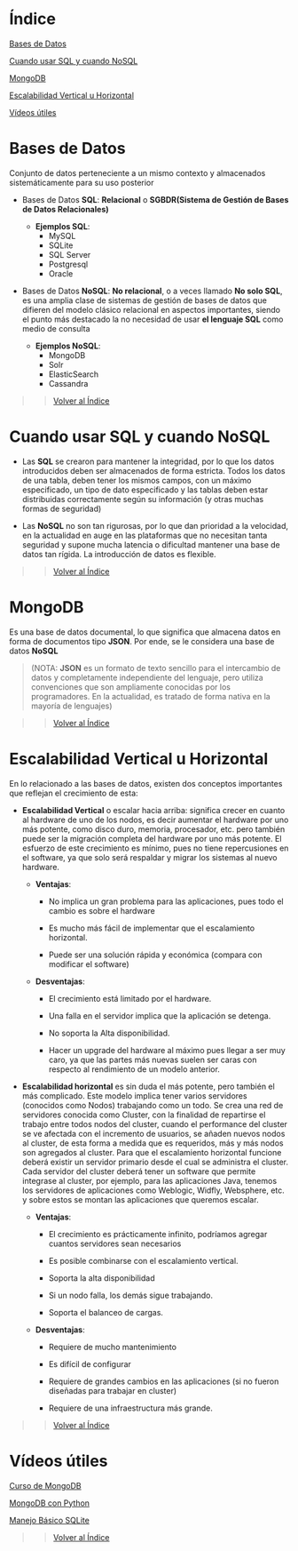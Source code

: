 # Índice

[Bases de Datos](#bases-de-datos)

[Cuando usar SQL y cuando NoSQL](#cuando-usar-sql-y-cuando-nosql)

[MongoDB](#mongodb)

[Escalabilidad Vertical u Horizontal](#escalabilidad-vertical-u-horizontal)

[Vídeos útiles](#vídeos-útiles)


# Bases de Datos

Conjunto de datos perteneciente a un mismo contexto y almacenados sistemáticamente para su uso posterior

* Bases de Datos **SQL**:
**Relacional** o **SGBDR(Sistema de Gestión de Bases de Datos Relacionales)**

    * **Ejemplos SQL**:
        * MySQL
        * SQLite
        * SQL Server
        * Postgresql
        * Oracle

* Bases de Datos **NoSQL**:
**No relacional**, o a veces llamado **No solo SQL**, es una amplia clase de sistemas de gestión de bases de datos que difieren del modelo clásico relacional en aspectos importantes, siendo el punto más destacado la no necesidad de usar **el lenguaje SQL** como medio de consulta

    * **Ejemplos NoSQL**:
        * MongoDB
        * Solr
        * ElasticSearch
        * Cassandra

>> [Volver al Índice](#índice)

# Cuando usar SQL y cuando NoSQL

* Las **SQL** se crearon para mantener la integridad, por lo que los datos introducidos deben ser almacenados de forma estricta. Todos los datos de una tabla, deben tener los mismos campos, con un máximo especificado, un tipo de dato especificado y las tablas deben estar distribuidas correctamente según su información (y otras muchas formas de seguridad)

* Las **NoSQL** no son tan rigurosas, por lo que dan prioridad a la velocidad, en la actualidad en auge en las plataformas que no necesitan tanta seguridad y supone mucha latencia o dificultad mantener una base de datos tan rígida. La introducción de datos es flexible.

>> [Volver al Índice](#índice)

# MongoDB

Es una base de datos documental, lo que significa que almacena datos en forma de documentos tipo **JSON**. Por ende, se le considera una base de datos **NoSQL**

> (NOTA: **JSON** es un formato de texto sencillo para el intercambio de datos y completamente independiente del lenguaje, pero utiliza convenciones que son ampliamente conocidas por los programadores. En la actualidad, es tratado de forma nativa en la mayoría de lenguajes)

>> [Volver al Índice](#índice)

# Escalabilidad Vertical u Horizontal

En lo relacionado a las bases de datos, existen dos conceptos importantes que reflejan el crecimiento de esta:

* **Escalabilidad Vertical** o escalar hacia arriba: significa crecer en cuanto al hardware de uno de los nodos, es decir aumentar el hardware por uno más potente, como disco duro, memoria, procesador, etc. pero también puede ser la migración completa del hardware por uno más potente. El esfuerzo de este crecimiento es mínimo, pues no tiene repercusiones en el software, ya que solo será respaldar y migrar los sistemas al nuevo hardware.

    * **Ventajas**:
        *   No implica un gran problema para las aplicaciones, pues todo el cambio es sobre el hardware
            
        *   Es mucho más fácil de implementar que el escalamiento horizontal.
            
        *   Puede ser una solución rápida y económica (compara con modificar el software)

    * **Desventajas**:
        *   El crecimiento está limitado por el hardware.

        *   Una falla en el servidor implica que la aplicación se detenga.

        *   No soporta la Alta disponibilidad.

        *   Hacer un upgrade del hardware al máximo pues llegar a ser muy caro, ya que las partes más nuevas suelen ser caras con respecto al rendimiento de un modelo anterior.

* **Escalabilidad horizontal** es sin duda el más potente, pero también el más complicado. Este modelo implica tener varios servidores (conocidos como Nodos) trabajando como un todo. Se crea una red de servidores conocida como Cluster, con la finalidad de repartirse el trabajo entre todos nodos del cluster, cuando el performance del cluster se ve afectada con el incremento de usuarios, se añaden nuevos nodos al cluster, de esta forma a medida que es requeridos, más y más nodos son agregados al cluster. Para que el escalamiento horizontal funcione deberá existir un servidor primario desde el cual se administra el cluster. Cada servidor del cluster deberá tener un software que permite integrase al cluster, por ejemplo, para las aplicaciones Java, tenemos los servidores de aplicaciones como Weblogic, Widfly, Websphere, etc. y sobre estos se montan las aplicaciones que queremos escalar.

    * **Ventajas**:
        *   El crecimiento es prácticamente infinito, podríamos agregar cuantos servidores sean necesarios

        *   Es posible combinarse con el escalamiento vertical.

        *   Soporta la alta disponibilidad

        *   Si un nodo falla, los demás sigue trabajando.

        *   Soporta el balanceo de cargas.
 
    * **Desventajas**:
        *   Requiere de mucho mantenimiento

        *   Es difícil de configurar

        *   Requiere de grandes cambios en las aplicaciones (si no fueron diseñadas para trabajar en cluster)

        *   Requiere de una infraestructura más grande.

>> [Volver al Índice](#índice)

# Vídeos útiles

[Curso de MongoDB](https://www.youtube.com/watch?v=qmZrygfP7cQ&list=PLCTD_CpMeEKQ9_WJOtexctR6Iqw7whMXY&index=3)

[MongoDB con Python](https://www.youtube.com/watch?v=y2HFAYBao8M&list=PLCTD_CpMeEKR5cVnmTyFqUuzBOmEAjG4z)

[Manejo Básico SQLite](https://www.youtube.com/watch?v=ZJuVQ9jUg-A&list=PLU8oAlHdN5BlvPxziopYZRd55pdqFwkeS&index=55)

>> [Volver al Índice](#índice)